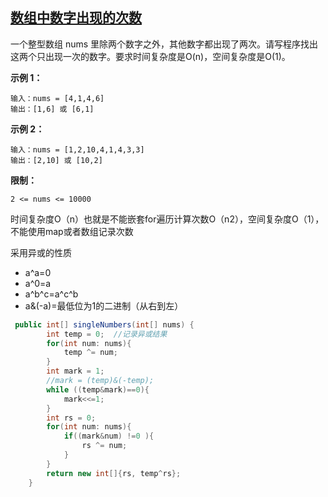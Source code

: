 ## [数组中数字出现的次数](https://leetcode-cn.com/problems/shu-zu-zhong-shu-zi-chu-xian-de-ci-shu-lcof/)

一个整型数组 nums 里除两个数字之外，其他数字都出现了两次。请写程序找出这两个只出现一次的数字。要求时间复杂度是O(n)，空间复杂度是O(1)。

**示例 1：**

```
输入：nums = [4,1,4,6]
输出：[1,6] 或 [6,1]
```

**示例 2：**

```
输入：nums = [1,2,10,4,1,4,3,3]
输出：[2,10] 或 [10,2]
```

**限制：**

```
2 <= nums <= 10000
```

时间复杂度O（n）也就是不能嵌套for遍历计算次数O（n2），空间复杂度O（1），不能使用map或者数组记录次数

采用异或的性质

- a^a=0
- a^0=a
- a^b^c=a^c^b
- a&(-a)=最低位为1的二进制（从右到左）

```java
 public int[] singleNumbers(int[] nums) {
        int temp = 0;  //记录异或结果
        for(int num: nums){
            temp ^= num;
        }
        int mark = 1;
     	//mark = (temp)&(-temp);
        while ((temp&mark)==0){
            mark<<=1;
        }
        int rs = 0;
        for(int num: nums){
            if((mark&num) !=0 ){
                rs ^= num;
            }
        }
        return new int[]{rs, temp^rs};
    }
```

